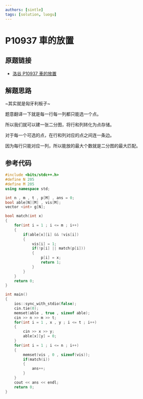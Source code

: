 ```yaml
---
authors: [sintle]
tags: [solution, luogu]
---
```


# P10937 車的放置

## 原题链接

- [洛谷 P10937 車的放置](https://www.luogu.com.cn/problem/P10937)

<!-- truncate -->

## 解题思路

~其实就是匈牙利板子~

题意翻译一下就是每一行每一列都只能选一个点。

所以我们就可以建一张二分图，将行和列转化为点存储。

对于每一个可选的点，在行和列对应的点之间连一条边。

因为每行只能对应一列，所以能放的最大个数就是二分图的最大匹配。

## 参考代码

```cpp
#include <bits/stdc++.h>
#define N 205
#define M 205
using namespace std;

int n , m , t , p[M] , ans = 0;
bool able[N][M] , vis[M];
vector <int> g[N];

bool match(int x)
{
    for(int i = 1 ; i <= m ; i++)
    {
        if(able[x][i] && !vis[i])
        {
            vis[i] = 1;
            if(!p[i] || match(p[i]))
            {
                p[i] = x;
                return 1;
            }
        }
    }
    return 0;
}

int main()
{
    ios::sync_with_stdio(false);
    cin.tie(0);
    memset(able , true , sizeof able);
    cin >> n >> m >> t;
    for(int i = 1 , x , y ; i <= t ; i++)
    {
        cin >> x >> y;
        able[x][y] = 0;
    }
    for(int i = 1 ; i <= n ; i++)
    {
        memset(vis , 0 , sizeof(vis));
        if(match(i))
        {
            ans++;
        }
    }
    cout << ans << endl;
    return 0;
}
```